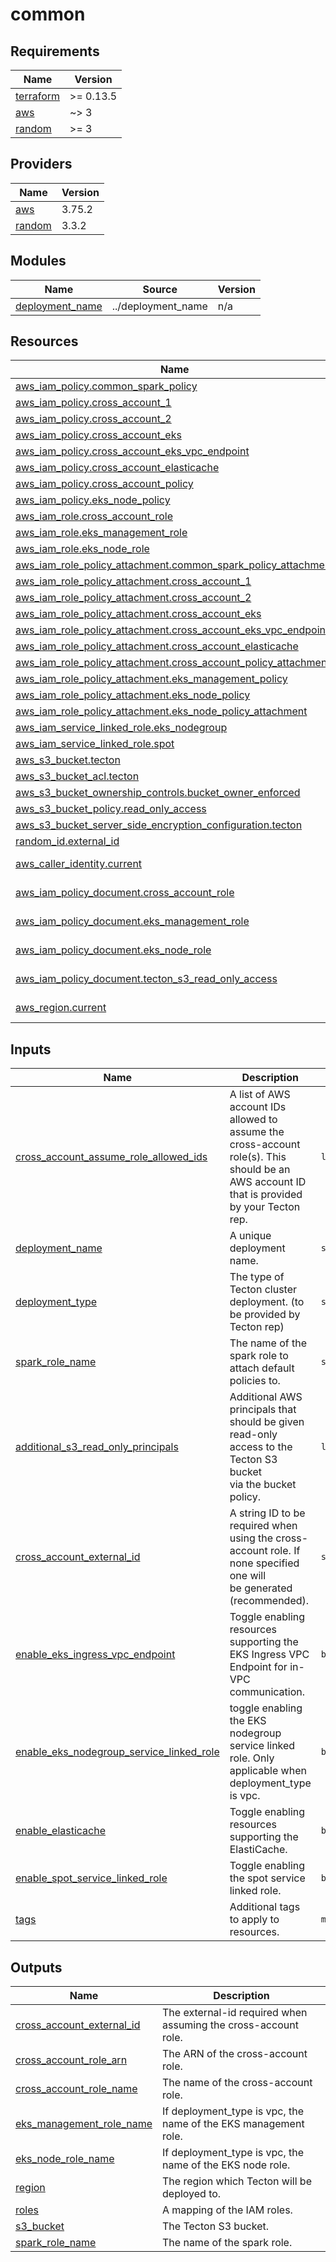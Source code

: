 # common

<!-- BEGINNING OF PRE-COMMIT-TERRAFORM DOCS HOOK -->
## Requirements

| Name | Version |
|------|---------|
| <a name="requirement_terraform"></a> [terraform](#requirement\_terraform) | >= 0.13.5 |
| <a name="requirement_aws"></a> [aws](#requirement\_aws) | ~> 3 |
| <a name="requirement_random"></a> [random](#requirement\_random) | >= 3 |

## Providers

| Name | Version |
|------|---------|
| <a name="provider_aws"></a> [aws](#provider\_aws) | 3.75.2 |
| <a name="provider_random"></a> [random](#provider\_random) | 3.3.2 |

## Modules

| Name | Source | Version |
|------|--------|---------|
| <a name="module_deployment_name"></a> [deployment\_name](#module\_deployment\_name) | ../deployment_name | n/a |

## Resources

| Name | Type |
|------|------|
| [aws_iam_policy.common_spark_policy](https://registry.terraform.io/providers/hashicorp/aws/latest/docs/resources/iam_policy) | resource |
| [aws_iam_policy.cross_account_1](https://registry.terraform.io/providers/hashicorp/aws/latest/docs/resources/iam_policy) | resource |
| [aws_iam_policy.cross_account_2](https://registry.terraform.io/providers/hashicorp/aws/latest/docs/resources/iam_policy) | resource |
| [aws_iam_policy.cross_account_eks](https://registry.terraform.io/providers/hashicorp/aws/latest/docs/resources/iam_policy) | resource |
| [aws_iam_policy.cross_account_eks_vpc_endpoint](https://registry.terraform.io/providers/hashicorp/aws/latest/docs/resources/iam_policy) | resource |
| [aws_iam_policy.cross_account_elasticache](https://registry.terraform.io/providers/hashicorp/aws/latest/docs/resources/iam_policy) | resource |
| [aws_iam_policy.cross_account_policy](https://registry.terraform.io/providers/hashicorp/aws/latest/docs/resources/iam_policy) | resource |
| [aws_iam_policy.eks_node_policy](https://registry.terraform.io/providers/hashicorp/aws/latest/docs/resources/iam_policy) | resource |
| [aws_iam_role.cross_account_role](https://registry.terraform.io/providers/hashicorp/aws/latest/docs/resources/iam_role) | resource |
| [aws_iam_role.eks_management_role](https://registry.terraform.io/providers/hashicorp/aws/latest/docs/resources/iam_role) | resource |
| [aws_iam_role.eks_node_role](https://registry.terraform.io/providers/hashicorp/aws/latest/docs/resources/iam_role) | resource |
| [aws_iam_role_policy_attachment.common_spark_policy_attachment](https://registry.terraform.io/providers/hashicorp/aws/latest/docs/resources/iam_role_policy_attachment) | resource |
| [aws_iam_role_policy_attachment.cross_account_1](https://registry.terraform.io/providers/hashicorp/aws/latest/docs/resources/iam_role_policy_attachment) | resource |
| [aws_iam_role_policy_attachment.cross_account_2](https://registry.terraform.io/providers/hashicorp/aws/latest/docs/resources/iam_role_policy_attachment) | resource |
| [aws_iam_role_policy_attachment.cross_account_eks](https://registry.terraform.io/providers/hashicorp/aws/latest/docs/resources/iam_role_policy_attachment) | resource |
| [aws_iam_role_policy_attachment.cross_account_eks_vpc_endpoint](https://registry.terraform.io/providers/hashicorp/aws/latest/docs/resources/iam_role_policy_attachment) | resource |
| [aws_iam_role_policy_attachment.cross_account_elasticache](https://registry.terraform.io/providers/hashicorp/aws/latest/docs/resources/iam_role_policy_attachment) | resource |
| [aws_iam_role_policy_attachment.cross_account_policy_attachment](https://registry.terraform.io/providers/hashicorp/aws/latest/docs/resources/iam_role_policy_attachment) | resource |
| [aws_iam_role_policy_attachment.eks_management_policy](https://registry.terraform.io/providers/hashicorp/aws/latest/docs/resources/iam_role_policy_attachment) | resource |
| [aws_iam_role_policy_attachment.eks_node_policy](https://registry.terraform.io/providers/hashicorp/aws/latest/docs/resources/iam_role_policy_attachment) | resource |
| [aws_iam_role_policy_attachment.eks_node_policy_attachment](https://registry.terraform.io/providers/hashicorp/aws/latest/docs/resources/iam_role_policy_attachment) | resource |
| [aws_iam_service_linked_role.eks_nodegroup](https://registry.terraform.io/providers/hashicorp/aws/latest/docs/resources/iam_service_linked_role) | resource |
| [aws_iam_service_linked_role.spot](https://registry.terraform.io/providers/hashicorp/aws/latest/docs/resources/iam_service_linked_role) | resource |
| [aws_s3_bucket.tecton](https://registry.terraform.io/providers/hashicorp/aws/latest/docs/resources/s3_bucket) | resource |
| [aws_s3_bucket_acl.tecton](https://registry.terraform.io/providers/hashicorp/aws/latest/docs/resources/s3_bucket_acl) | resource |
| [aws_s3_bucket_ownership_controls.bucket_owner_enforced](https://registry.terraform.io/providers/hashicorp/aws/latest/docs/resources/s3_bucket_ownership_controls) | resource |
| [aws_s3_bucket_policy.read_only_access](https://registry.terraform.io/providers/hashicorp/aws/latest/docs/resources/s3_bucket_policy) | resource |
| [aws_s3_bucket_server_side_encryption_configuration.tecton](https://registry.terraform.io/providers/hashicorp/aws/latest/docs/resources/s3_bucket_server_side_encryption_configuration) | resource |
| [random_id.external_id](https://registry.terraform.io/providers/hashicorp/random/latest/docs/resources/id) | resource |
| [aws_caller_identity.current](https://registry.terraform.io/providers/hashicorp/aws/latest/docs/data-sources/caller_identity) | data source |
| [aws_iam_policy_document.cross_account_role](https://registry.terraform.io/providers/hashicorp/aws/latest/docs/data-sources/iam_policy_document) | data source |
| [aws_iam_policy_document.eks_management_role](https://registry.terraform.io/providers/hashicorp/aws/latest/docs/data-sources/iam_policy_document) | data source |
| [aws_iam_policy_document.eks_node_role](https://registry.terraform.io/providers/hashicorp/aws/latest/docs/data-sources/iam_policy_document) | data source |
| [aws_iam_policy_document.tecton_s3_read_only_access](https://registry.terraform.io/providers/hashicorp/aws/latest/docs/data-sources/iam_policy_document) | data source |
| [aws_region.current](https://registry.terraform.io/providers/hashicorp/aws/latest/docs/data-sources/region) | data source |

## Inputs

| Name | Description | Type | Default | Required |
|------|-------------|------|---------|:--------:|
| <a name="input_cross_account_assume_role_allowed_ids"></a> [cross\_account\_assume\_role\_allowed\_ids](#input\_cross\_account\_assume\_role\_allowed\_ids) | A list of AWS account IDs allowed to assume the cross-account role(s). This should be an<br>AWS account ID that is provided by your Tecton rep. | `list(string)` | n/a | yes |
| <a name="input_deployment_name"></a> [deployment\_name](#input\_deployment\_name) | A unique deployment name. | `string` | n/a | yes |
| <a name="input_deployment_type"></a> [deployment\_type](#input\_deployment\_type) | The type of Tecton cluster deployment. (to be provided by Tecton rep) | `string` | n/a | yes |
| <a name="input_spark_role_name"></a> [spark\_role\_name](#input\_spark\_role\_name) | The name of the spark role to attach default policies to. | `string` | n/a | yes |
| <a name="input_additional_s3_read_only_principals"></a> [additional\_s3\_read\_only\_principals](#input\_additional\_s3\_read\_only\_principals) | Additional AWS principals that should be given read-only access to the Tecton S3 bucket<br>via the bucket policy. | `list(string)` | `[]` | no |
| <a name="input_cross_account_external_id"></a> [cross\_account\_external\_id](#input\_cross\_account\_external\_id) | A string ID to be required when using the cross-account role. If none specified one will<br>be generated (recommended). | `string` | `null` | no |
| <a name="input_enable_eks_ingress_vpc_endpoint"></a> [enable\_eks\_ingress\_vpc\_endpoint](#input\_enable\_eks\_ingress\_vpc\_endpoint) | Toggle enabling resources supporting the EKS Ingress VPC Endpoint for in-VPC communication. | `bool` | `true` | no |
| <a name="input_enable_eks_nodegroup_service_linked_role"></a> [enable\_eks\_nodegroup\_service\_linked\_role](#input\_enable\_eks\_nodegroup\_service\_linked\_role) | toggle enabling the EKS nodegroup service linked role. Only applicable when deployment\_type is vpc. | `bool` | `true` | no |
| <a name="input_enable_elasticache"></a> [enable\_elasticache](#input\_enable\_elasticache) | Toggle enabling resources supporting the ElastiCache. | `bool` | `false` | no |
| <a name="input_enable_spot_service_linked_role"></a> [enable\_spot\_service\_linked\_role](#input\_enable\_spot\_service\_linked\_role) | Toggle enabling the spot service linked role. | `bool` | `true` | no |
| <a name="input_tags"></a> [tags](#input\_tags) | Additional tags to apply to resources. | `map(string)` | `{}` | no |

## Outputs

| Name | Description |
|------|-------------|
| <a name="output_cross_account_external_id"></a> [cross\_account\_external\_id](#output\_cross\_account\_external\_id) | The external-id required when assuming the cross-account role. |
| <a name="output_cross_account_role_arn"></a> [cross\_account\_role\_arn](#output\_cross\_account\_role\_arn) | The ARN of the cross-account role. |
| <a name="output_cross_account_role_name"></a> [cross\_account\_role\_name](#output\_cross\_account\_role\_name) | The name of the cross-account role. |
| <a name="output_eks_management_role_name"></a> [eks\_management\_role\_name](#output\_eks\_management\_role\_name) | If deployment\_type is vpc, the name of the EKS management role. |
| <a name="output_eks_node_role_name"></a> [eks\_node\_role\_name](#output\_eks\_node\_role\_name) | If deployment\_type is vpc, the name of the EKS node role. |
| <a name="output_region"></a> [region](#output\_region) | The region which Tecton will be deployed to. |
| <a name="output_roles"></a> [roles](#output\_roles) | A mapping of the IAM roles. |
| <a name="output_s3_bucket"></a> [s3\_bucket](#output\_s3\_bucket) | The Tecton S3 bucket. |
| <a name="output_spark_role_name"></a> [spark\_role\_name](#output\_spark\_role\_name) | The name of the spark role. |
<!-- END OF PRE-COMMIT-TERRAFORM DOCS HOOK -->
